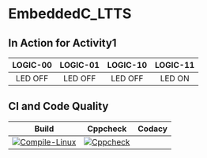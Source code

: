 # EmbeddedC_LTTS

## In Action for Activity1

|LOGIC-00|LOGIC-01|LOGIC-10|LOGIC-11|
|:--:|:--:|:--:|:--:|
|LED OFF|LED OFF|LED OFF|LED ON|
## CI and Code Quality

|Build|Cppcheck|Codacy|
|---|---|---|
|[![Compile-Linux](https://github.com/swapnil99jakhi/EmbeddedC_LTTS/actions/workflows/Compile.yml/badge.svg)](https://github.com/swapnil99jakhi/EmbeddedC_LTTS/actions/workflows/Compile.yml)|[![Cppcheck](https://github.com/swapnil99jakhi/EmbeddedC_LTTS/actions/workflows/CodeQuality.yml/badge.svg)](https://github.com/MohdHusainKhan/EmbeddedC_LTTS/actions/workflows/CodeQuality.yml)
